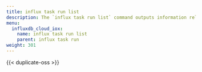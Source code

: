 ```yaml
---
title: influx task run list
description: The `influx task run list` command outputs information related to runs of a task.
menu:
  influxdb_cloud_iox:
    name: influx task run list
    parent: influx task run
weight: 301
---
```


{{< duplicate-oss >}}
